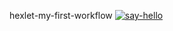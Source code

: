 hexlet-my-first-workflow
[![say-hello](https://github.com/kov-ekate/-hexlet-my-first-workflow/actions/workflows/say-hello.yml/badge.svg)](https://github.com/kov-ekate/-hexlet-my-first-workflow/actions/workflows/say-hello.yml)
